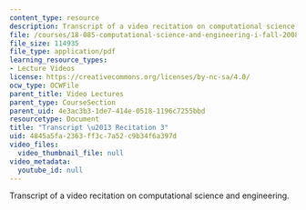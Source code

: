 ```yaml
---
content_type: resource
description: Transcript of a video recitation on computational science and engineering.
file: /courses/18-085-computational-science-and-engineering-i-fall-2008/4845a5fa2363ff3c7a52c9b34f6a397d_18-085F08-R03.pdf
file_size: 114935
file_type: application/pdf
learning_resource_types:
- Lecture Videos
license: https://creativecommons.org/licenses/by-nc-sa/4.0/
ocw_type: OCWFile
parent_title: Video Lectures
parent_type: CourseSection
parent_uid: 4e3ac3b3-1de7-414e-0518-1196c7255bbd
resourcetype: Document
title: "Transcript \u2013 Recitation 3"
uid: 4845a5fa-2363-ff3c-7a52-c9b34f6a397d
video_files:
  video_thumbnail_file: null
video_metadata:
  youtube_id: null
---
```

Transcript of a video recitation on computational science and engineering.